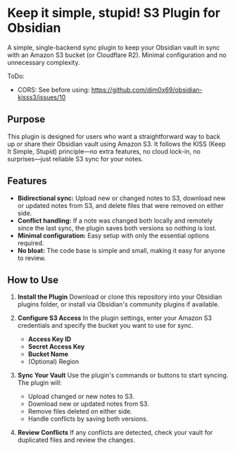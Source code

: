 # Keep it simple, stupid! S3 Plugin for Obsidian

A simple, single-backend sync plugin to keep your Obsidian vault in sync with an Amazon S3 bucket (or Cloudflare R2). Minimal configuration and no unnecessary complexity.

ToDo:
* CORS: See before using: https://github.com/dim0x69/obsidian-kisss3/issues/10

## Purpose

This plugin is designed for users who want a straightforward way to back up or share their Obsidian vault using Amazon S3. It follows the KISS (Keep It Simple, Stupid) principle—no extra features, no cloud lock-in, no surprises—just reliable S3 sync for your notes.

## Features

- **Bidirectional sync:** Upload new or changed notes to S3, download new or updated notes from S3, and delete files that were removed on either side.
- **Conflict handling:** If a note was changed both locally and remotely since the last sync, the plugin saves both versions so nothing is lost.
- **Minimal configuration:** Easy setup with only the essential options required.
- **No bloat:** The code base is simple and small, making it easy for anyone to review.

## How to Use

1. **Install the Plugin**
   Download or clone this repository into your Obsidian plugins folder, or install via Obsidian's community plugins if available.

2. **Configure S3 Access**
   In the plugin settings, enter your Amazon S3 credentials and specify the bucket you want to use for sync.
   - **Access Key ID**
   - **Secret Access Key**
   - **Bucket Name**
   - (Optional) Region

3. **Sync Your Vault**
   Use the plugin's commands or buttons to start syncing. The plugin will:
   - Upload changed or new notes to S3.
   - Download new or updated notes from S3.
   - Remove files deleted on either side.
   - Handle conflicts by saving both versions.

4. **Review Conflicts**
   If any conflicts are detected, check your vault for duplicated files and review the changes.
